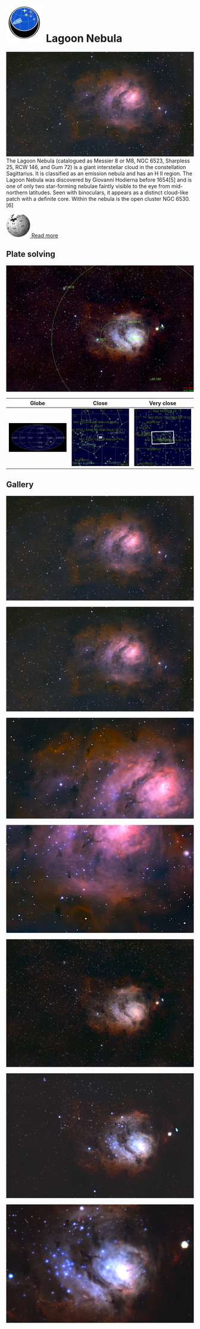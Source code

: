 # ![](Imaging//Common/pyl-tiny.png) Lagoon Nebula
![IMG](Imaging//HD/Lagoon_Nebula+00+co.jpg)
The Lagoon Nebula (catalogued as Messier 8 or M8, NGC 6523, Sharpless 25, RCW 146, and Gum 72) is a giant interstellar cloud in the constellation Sagittarius. It is classified as an emission nebula and has an H II region. The Lagoon Nebula was discovered by Giovanni Hodierna before 1654[5] and is one of only two star-forming nebulae faintly visible to the eye from mid-northern latitudes. Seen with binoculars, it appears as a distinct cloud-like patch with a definite core. Within the nebula is the open cluster NGC 6530.[6]

[![](Imaging//Common/Wikipedia.png) Read more](https://en.wikipedia.org/wiki/Lagoon_Nebula)
## Plate solving 


![IMG](Imaging//HD/Lagoon_Nebula_Annotated.jpg)


| Globe | Close | Very close |
| ----- | ----- | ----- |
|![IMG](Imaging//HD/Lagoon_Nebula_Globe.jpg) |![IMG](Imaging//HD/Lagoon_Nebula_Close.jpg) |![IMG](Imaging//HD/Lagoon_Nebula_Closer.jpg) |

## Gallery
![IMG](Imaging//HD/Lagoon_Nebula+00+co.jpg) 

![IMG](Imaging//HD/Lagoon_Nebula+01+co.jpg) 

![IMG](Imaging//HD/Lagoon_Nebula+02+co.jpg) 

![IMG](Imaging//HD/Lagoon_Nebula+03+co.jpg) 

![IMG](Imaging//HD/Lagoon_Nebula+04+co.jpg) 

![IMG](Imaging//HD/Lagoon_Nebula+05+co.jpg) 

![IMG](Imaging//HD/Lagoon_Nebula+06+co.jpg) 

